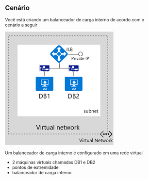 ## Cenário

Você está criando um balanceador de carga interno de acordo com o cenário a seguir

![DESCRIÇÃO DA IMAGEM](./media/load-balancer-get-started-ilb-scenario-include/figure1.png)

Um balanceador de carga interno é configurado em uma rede virtual 
- 2 máquinas virtuais chamadas DB1 e DB2<BR> 
- pontos de extremidade <BR> 
- balanceador de carga interno<BR>

<!-----HONumber=AcomDC_1223_2015-->
